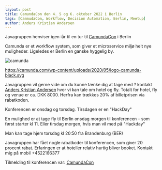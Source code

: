 ```yaml
---
layout: post
title: CamundaCon den 4. 5 og 6. oktober 2022 i Berlin
tags: [CamnudaCon, Workflow, Decision Automation, Berlin, Meetup]
author: Anders Kristian Andersen
---
```


Javagruppen henviser igen iår til en tur til [CamundaCon](https://www.camundacon.com/) i Berlin

Camunda er et workflow system, som giver et microservice miljø helt nye muligheder. 
Ligeledes er Berlin en ganske hyggelig by.


![camunda](https://camunda.com/wp-content/uploads/2020/05/logo-camunda-black.svg)

https://camunda.com/wp-content/uploads/2020/05/logo-camunda-black.svg


Javagruppen vil gerne vide om du kunne tænke dig at tage med ? kontakt [Anders Kristian Andersen](mailto:anders@completingsoftware.com) 
hvor vi kan tale om hotel og fly. Totalt for hotel, fly og venue er ca. DKK 8000. Herfra kan trækkes 20% af billetprisen via rabatkoden. 

Konferencen er onsdag og torsdag. Tirsdagen er en "HackDay" 


En mulighed er at tage fly til Berlin onsdag morgen til konferencen - som først starter kl 11.
Eller tirsdag morgen, hvis man vil med på "Hackday"

Man kan tage hjem torsdag kl 20:50 fra Brandenburg (BER)


Javagruppen har fået nogle rabatkoder til konferencen, som giver 20 procent rabat.
Erfaringen er at hoteller relativ hurtig bliver booket. Kontakt mig på mobil +4522166377


Tilmelding til konferencen var:  [CamundaCon](https://www.camundacon.com/tickets/)


 
